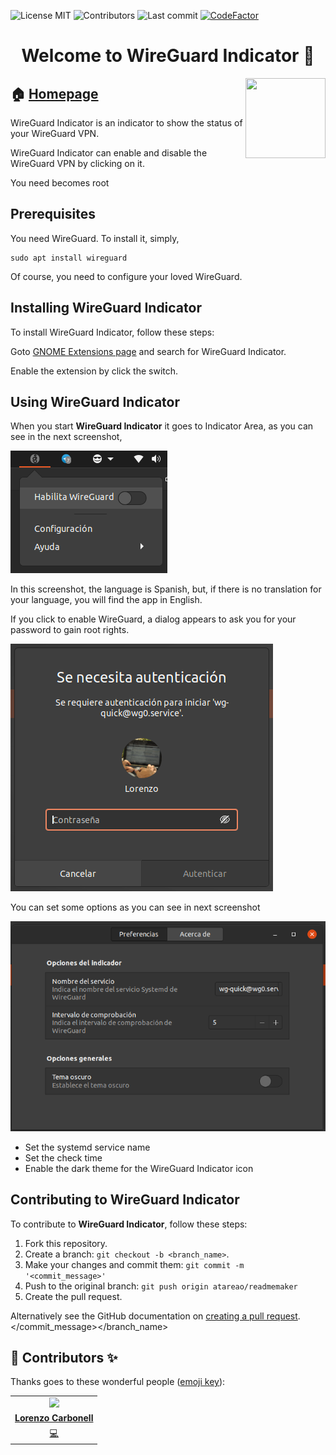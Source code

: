 
<!-- start project-info -->
<!--
project_title: WireGuard Indicator
github_project: https://github.com/atareao/wireguard-indicator
license: MIT
icon: /datos/Sync/Programacion/gnome-shell/wireguard-indicator@atareao.es/icons/wireguard-icon.svg
homepage: https://www.atareao.es/aplicacion/wireguard-indicator
license-badge: True
contributors-badge: True
lastcommit-badge: True
codefactor-badge: True
--->

<!-- end project-info -->

<!-- start badges -->

![License MIT](https://img.shields.io/badge/license-MIT-green)
![Contributors](https://img.shields.io/github/contributors-anon/atareao/wireguard-indicator)
![Last commit](https://img.shields.io/github/last-commit/atareao/wireguard-indicator)
[![CodeFactor](https://www.codefactor.io/repository/github/atareao/wireguard-indicator/badge/master)](https://www.codefactor.io/repository/github/atareao/wireguard-indicator/overview/master)
<!-- end badges -->

<!-- start description -->
<h1 align="center">Welcome to <span id="project_title">WireGuard Indicator</span> 👋</h1>
<p>
<a href="https://www.atareao.es/aplicacion/wireguard-indicator" id="homepage" rel="nofollow">
<img align="right" height="128" id="icon" src="icons/wireguard-icon.svg" width="128"/>
</a>
</p>
<h2>🏠 <a href="https://www.atareao.es/aplicacion/wireguard-indicator" id="homepage">Homepage</a></h2>
<p><span id="project_title">WireGuard Indicator</span> is an indicator to show the status of your WireGuard VPN.</p>
<p>WireGuard Indicator can enable and disable the WireGuard VPN by clicking on it.</p>
<p>You need becomes root</p>
<!-- end description -->

<!-- start prerequisites -->
## Prerequisites

You need WireGuard. To install it, simply,

```
sudo apt install wireguard
```

Of course, you need to configure your loved WireGuard.
<!-- end prerequisites -->

<!-- start installing -->
## Installing <span id="project_title">WireGuard Indicator</span>

To install <span id="project_title">WireGuard Indicator</span>, follow these steps:

Goto [GNOME Extensions page](https://extensions.gnome.org/) and search for WireGuard Indicator.

Enable the extension by click the switch.
<!-- end installing -->

<!-- start using -->
## Using <span id="project_title">WireGuard Indicator</span>

When you start **<span id="project_title">WireGuard Indicator</span>** it goes to Indicator Area, as you can see in the next screenshot,

![WireGuard Indicator](./screenshots/screenshot_01.png)

In this screenshot, the language is Spanish, but, if there is no translation for your language, you will find the app in English.

If you click to enable WireGuard, a dialog appears to ask you for your password to gain root rights.

![WireGuard Indicator](./screenshots/screenshot_02.png)

You can set some options as you can see in next screenshot

![WireGuard Indicator](./screenshots/screenshot_03.png)

* Set the systemd service name
* Set the check time
* Enable the dark theme for the WireGuard Indicator icon

<!-- end using -->

<!-- start contributing -->
## Contributing to <span id="project_title">WireGuard Indicator</span>

To contribute to **<span id="project_title">WireGuard Indicator</span>**, follow these steps:

1. Fork this repository.
2. Create a branch: `git checkout -b <branch_name>`.
3. Make your changes and commit them: `git commit -m '<commit_message>'`
4. Push to the original branch: `git push origin atareao/readmemaker`
5. Create the pull request.

Alternatively see the GitHub documentation on [creating a pull request](https://help.github.com/en/github/collaborating-with-issues-and-pull-requests/creating-a-pull-request).
</commit_message></branch_name>

<!-- end contributing -->

<!-- start contributors -->
## 👤 Contributors ✨

Thanks goes to these wonderful people ([emoji key](https://allcontributors.org/docs/en/emoji-key)):


<!-- end contributors -->

<!-- start table-contributors -->

<table id="contributors">
	<tr id="info_avatar">
		<td id="atareao" align="center">
			<a href="https://github.com/atareao">
				<img src="https://avatars3.githubusercontent.com/u/298055?v=4" width="100px"/>
			</a>
		</td>
	</tr>
	<tr id="info_name">
		<td id="atareao" align="center">
			<a href="https://github.com/atareao">
				<strong>Lorenzo Carbonell</strong>
			</a>
		</td>
	</tr>
	<tr id="info_commit">
		<td id="atareao" align="center">
			<a href="/commits?author=atareao">
				<span id="role">💻</span>
			</a>
		</td>
	</tr>
</table>
<!-- end table-contributors -->
